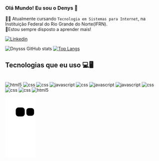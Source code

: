 ### Olá Mundo! Eu sou o Denys 👋

🧑‍💻 Atualmente cursando `Tecnologia em Sistemas para Internet`, na Instituição Federal do Rio Grande do Norte(IFRN).<br/>
📝Estou sempre disposto a aprender mais!

  [![Linkedin](https://img.shields.io/badge/LinkedIn-0077B5?style=for-the-badge&logo=linkedin&logoColor=white)](https://www.linkedin.com/in/denys-michael-31063827a/)


![Dnysss GitHub stats](https://github-readme-stats.vercel.app/api?username=Dnysss&show_icons=true&theme=dracula)
[![Top Langs](https://github-readme-stats.vercel.app/api/top-langs/?username=Dnysss&show_icons=true&theme=dracula)](https://github.com/Dnysss/github-readme-stats)
<div>
  
</div>

## Tecnologias que eu uso 💻🖥️
<div style="display: inline_block"><br/>
  <img aling="center" alt="html5" src="https://img.shields.io/badge/HTML5-E34F26?style=for-the-badge&logo=html5&logoColor=white" />
  <img aling="center" alt="css" src="https://img.shields.io/badge/CSS3-1572B6?style=for-the-badge&logo=css3&logoColor=white" />
  <img aling="center" alt="css" src="https://img.shields.io/badge/Tailwind_CSS-38B2AC?style=for-the-badge&logo=tailwind-css&logoColor=white" />
  <img aling="center" alt="javascript" src="https://img.shields.io/badge/JavaScript-323330?style=for-the-badge&logo=javascript&logoColor=F7DF1E" />
  <img aling="center" alt="css" src="https://img.shields.io/badge/TypeScript-007ACC?style=for-the-badge&logo=typescript&logoColor=white" />
  <img aling="center" alt="javascript" src="https://img.shields.io/badge/Node.js-43853D?style=for-the-badge&logo=node.js&logoColor=white" />
  <img aling="center" alt="javascript" src="https://img.shields.io/badge/React-20232A?style=for-the-badge&logo=react&logoColor=61DAFB" />
  <img aling="center" alt="css" src="https://img.shields.io/badge/NestJS-E0234E.svg?style=for-the-badge&logo=NestJS&logoColor=white" />
  <img aling="center" alt="css" src="https://img.shields.io/badge/PostgreSQL-316192?style=for-the-badge&logo=postgresql&logoColor=white" />
  <img aling="center" alt="css" src="https://img.shields.io/badge/MongoDB-4EA94B?style=for-the-badge&logo=mongodb&logoColor=white" />
  <img aling="center" alt="html5" src="https://img.shields.io/badge/Linux-FCC624?style=for-the-badge&logo=linux&logoColor=black" />
</div>

![snake gif](https://github.com/Dnysss/Dnysss/blob/output/github-contribution-grid-snake.svg)

<!--
**Dnysss/Dnysss** is a ✨ _special_ ✨ repository because its `README.md` (this file) appears on your GitHub profile.

Here are some ideas to get you started:

- 🔭 I’m currently working on ...
- 🌱 I’m currently learning ...
- 👯 I’m looking to collaborate on ...
- 🤔 I’m looking for help with ...
- 💬 Ask me about ...
- 📫 How to reach me: ...
- 😄 Pronouns: ...
- ⚡ Fun fact: ...
-->

